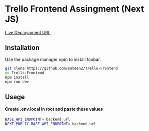 # Trello Frontend Assingment (Next JS)

[ Live Deploynment URL ](https://sabin-trello-clone.vercel.app/)

## Installation

Use the package manager npm to install foobar.

```bash
git clone https://github.com/sabeen2/Trello-Frontend
cd Trello-Frontend
npm install
npm run dev
```



## Usage

#### Create .env.local in root and paste these values

```bash
BASE_API_ENDPOINT= backend_url
NEXT_PUBLIC_BASE_API_ENDPOINT= backend_url
```
